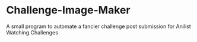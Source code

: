 # Challenge-Image-Maker
A small program to automate a fancier challenge post submission for Anilist Watching Challenges
